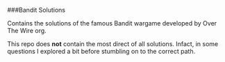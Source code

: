 ###Bandit Solutions

Contains the solutions of the famous Bandit wargame developed by Over The Wire org.

This repo does **not** contain the most direct of all solutions. Infact, in some questions I explored a bit before stumbling on to the correct path.
